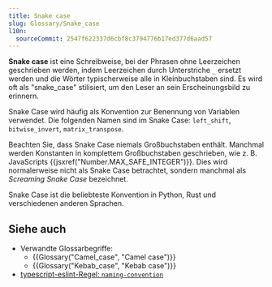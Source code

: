 ```yaml
---
title: Snake case
slug: Glossary/Snake_case
l10n:
  sourceCommit: 2547f622337d6cbf8c3794776b17ed377d6aad57
---
```


**Snake case** ist eine Schreibweise, bei der Phrasen ohne Leerzeichen geschrieben werden, indem Leerzeichen durch Unterstriche `_` ersetzt werden und die Wörter typischerweise alle in Kleinbuchstaben sind. Es wird oft als "snake_case" stilisiert, um den Leser an sein Erscheinungsbild zu erinnern.

Snake Case wird häufig als Konvention zur Benennung von Variablen verwendet. Die folgenden Namen sind im Snake Case: `left_shift`, `bitwise_invert`, `matrix_transpose`.

Beachten Sie, dass Snake Case niemals Großbuchstaben enthält. Manchmal werden Konstanten in komplettem Großbuchstaben geschrieben, wie z. B. JavaScripts {{jsxref("Number.MAX_SAFE_INTEGER")}}. Dies wird normalerweise nicht als Snake Case betrachtet, sondern manchmal als _Screaming Snake Case_ bezeichnet.

Snake Case ist die beliebteste Konvention in Python, Rust und verschiedenen anderen Sprachen.

## Siehe auch

- Verwandte Glossarbegriffe:
  - {{Glossary("Camel_case", "Camel case")}}
  - {{Glossary("Kebab_case", "Kebab case")}}
- [typescript-eslint-Regel: `naming-convention`](https://typescript-eslint.io/rules/naming-convention/)
